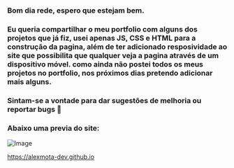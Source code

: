 ### Bom dia rede, espero que estejam bem.

### Eu queria compartilhar o meu portfolio com alguns dos projetos que já fiz, usei apenas JS, CSS e HTML para a construção da pagina, além de ter adicionado resposividade ao site que possibilita que qualquer veja a pagina através de um dispositivo móvel. como ainda não postei todos os meus projetos no portfolio, nos próximos dias pretendo adicionar mais alguns.



### Sintam-se a vontade para dar sugestões de melhoria ou reportar bugs 🐛


### Abaixo uma previa do site:
![Image](https://github.com/user-attachments/assets/d96fabf6-bb14-4e81-9775-1d42742b0576)






https://alexmota-dev.github.io
